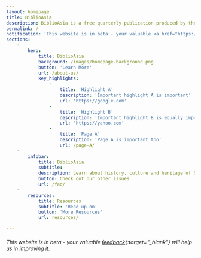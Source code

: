 ```yaml
---
layout: homepage
title: BiblioAsia
description: BiblioAsia is a free quarterly publication produced by the National Library Board. It features articles on the history, culture and heritage of Singapore within the larger Asian context, and has a strong focus on the collections and services of the National Library.
permalink: /
notification: 'This website is in beta - your valuable <a href="https://www.google.com">feedback</a> will help us in improving it.'
sections:
    -
        hero:
            title: BiblioAsia
            background: /images/homepage-background.png
            button: 'Learn More'
            url: /about-us/
            key_highlights:
                -
                    title: 'Highlight A'
                    description: 'Important highlight A is important'
                    url: 'https://google.com'
                -
                    title: 'Highlight B'
                    description: 'Important highlight B is equally important'
                    url: 'https://yahoo.com'
                -
                    title: 'Page A'
                    description: 'Page A is important too'
                    url: /page-A/
	- 
		infobar:
			title: BiblioAsia
			subtitle: 
			description: Learn about history, culture and heritage of Singapore within the larger Asian context
			button: Check out our other issues
			url: /faq/
    -
        resources:
            title: Resources
            subtitle: 'Read up on'
            button: 'More Resources'
            url: resources/

---
```



<!-- Type your notification here - the notification bar will not appear if this is empty. For other changes, refer to _data/homepage.yml to edit the homepage -->
###### This website is in beta - your valuable [feedback](https://form.sg/#!/forms/govtech/5a9ce876b3a3b6006e6b8335){:target="_blank"} will help us in improving it.